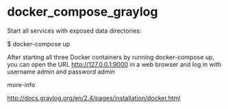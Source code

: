 # docker_compose_graylog

Start all services with exposed data directories:

$ docker-compose up

After starting all three Docker containers by running docker-compose up, you can open the URL http://127.0.0.1:9000 in a web browser and log in with username admin and password admin

more-info

http://docs.graylog.org/en/2.4/pages/installation/docker.html

